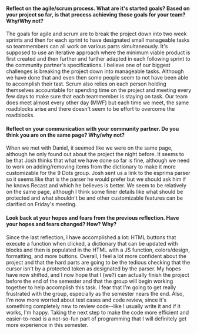 #### Reflect on the agile/scrum process. What are it's started goals? Based on your project so far, is that process achieving those goals for your team? Why/Why not?
The goals for agile and scrum are to break the project down into two week sprints and then for each sprint to have designated small manageable tasks so teammembers can all work on various parts simultaneously. It's supposed to use an iterative approach where the minimum viable product is first created and then further and further adapted in each following sprint to the community partner's specifications. I believe one of our biggest challenges is breaking the project down into manageable tasks. Although we have done that and even then some people seem to not have been able to accomplish their tast. Scrum also relies on each person holding themselves accountable for spending time on the project and meeting every few days to make sure that each teammember is staying on task. Our team does meet almost every other day (MWF) but each time we meet, the same roadblocks arise and there doesn't seem to be effort to overcome the roadblocks.

#### Reflect on your communication with your community partner. Do you think you are on the same page? Why/why not?
When we met with Daniel, it seemed like we were on the same page, although he only found out about the project the night before. It seems to be that Josh thinks that what we have done so far is fine, although we need to work on adding/removing items from the dictionary to make it more customizable for the 9 Dots group. Josh sent us a link to the esprima parser so it seems like that is the parser he would prefer but we should ask him if he knows Recast and which he believes is better. We seem to be relatively on the same page, although I think some finer details like what should be protected and what shouldn't be and other customizable features can be clarified on Friday's meeting.

#### Look back at your hopes and fears from the previous reflection. Have your hopes and fears changed? How? Why?
Since the last reflection, I have accomplished a lot: HTML buttons that execute a function when clicked, a dictionary that can be updated with blocks and then is populated in the HTML with a JS function, colors/design, formatting, and more buttons. Overall, I feel a lot more confident about the project and that the hard parts are going to be the tedious checking that the cursor isn't by a protected token as designated by the parser. My hopes have now shifted, and I now hope that I (we?) can actually finish the project before the end of the semester and that the group will begin working together to help accomplish this task. I fear that I'm going to get really frustrated with the group, especially as the semester nears the end. Also, I'm now more worried about test cases and code review, since it's something completely new to review code--like I usually write it and if it works, I'm happy. Taking the next step to make the code more efficient and easier-to-read is a not-so-fun part of programming that I will definitely get more experience in this semester.
